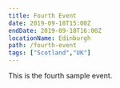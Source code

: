 ```yaml
---
title: Fourth Event
date: 2019-09-18T15:00Z
endDate: 2019-09-18T16:00Z
locationName: Edinburgh
path: /fourth-event
tags: ["Scotland","UK"]
---
```


This is the fourth sample event.